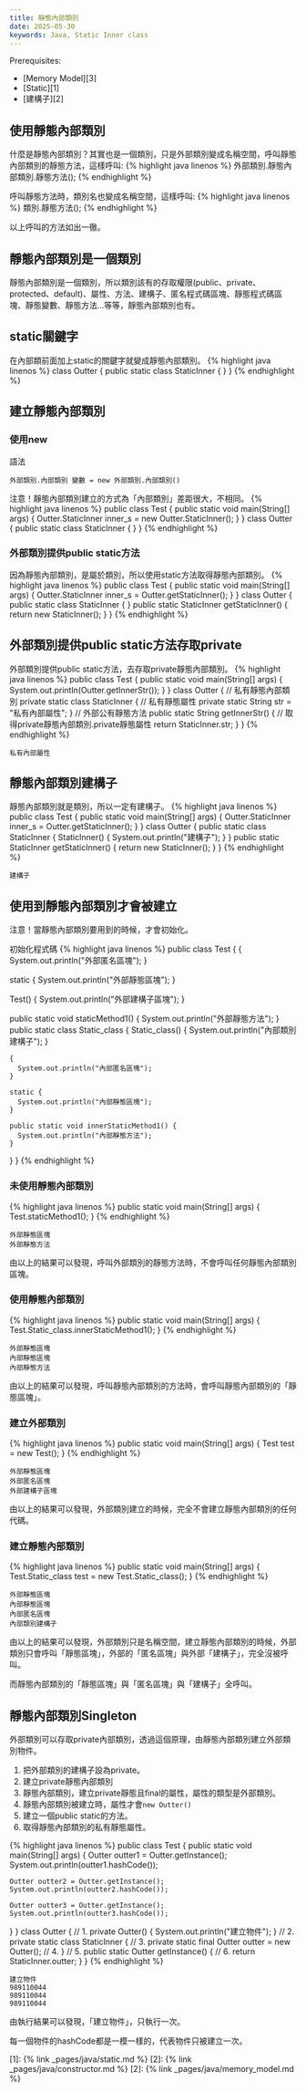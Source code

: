 ```yaml
---
title: 靜態內部類別
date: 2025-05-30
keywords: Java, Static Inner class
---
```

Prerequisites:

- [Memory Model][3]
- [Static][1]
- [建構子][2]

## 使用靜態內部類別
什麼是靜態內部類別？其實也是一個類別，只是外部類別變成名稱空間，呼叫靜態內部類別的靜態方法，這樣呼叫:
{% highlight java linenos %}
外部類別.靜態內部類別.靜態方法();
{% endhighlight %}

呼叫靜態方法時，類別名也變成名稱空間，這樣呼叫:
{% highlight java linenos %}
類別.靜態方法();
{% endhighlight %}

以上呼叫的方法如出一徹。

## 靜態內部類別是一個類別
靜態內部類別是一個類別，所以類別該有的存取權限(public、private、protected、default)、屬性、方法、建構子、匿名程式碼區塊、靜態程式碼區塊、靜態變數、靜態方法…等等，靜態內部類別也有。

## static關鍵字
在內部類前面加上static的關鍵字就變成靜態內部類別。
{% highlight java linenos %}
class Outter {
  public static class StaticInner {
  }
}
{% endhighlight %}

## 建立靜態內部類別
### 使用new
語法
```
外部類別.內部類別 變數 = new 外部類別.內部類別()
```

注意！靜態內部類別建立的方式為「內部類別」差距很大，不相同。
{% highlight java linenos %}
public class Test {
  public static void main(String[] args) {
    Outter.StaticInner inner_s = new Outter.StaticInner();
  }
}
class Outter {
  public static class StaticInner {
  }
}
{% endhighlight %}

### 外部類別提供public static方法
因為靜態內部類別，是屬於類別，所以使用static方法取得靜態內部類別。
{% highlight java linenos %}
public class Test {
  public static void main(String[] args) {
    Outter.StaticInner inner_s = Outter.getStaticInner();
  }
}
class Outter {
  public static class StaticInner {
  }
  public static StaticInner getStaticInner() {
    return new StaticInner();
  }
}
{% endhighlight %}

## 外部類別提供public static方法存取private
外部類別提供public static方法，去存取private靜態內部類別。
{% highlight java linenos %}
public class Test {
  public static void main(String[] args) {
    System.out.println(Outter.getInnerStr());
  }
}
class Outter {
  // 私有靜態內部類別
  private static class StaticInner {
    // 私有靜態屬性
    private static String str = "私有內部屬性";
  }
  // 外部公有靜態方法
  public static String getInnerStr() {
    // 取得private靜態內部類別.private靜態屬性
    return StaticInner.str;
  }
}
{% endhighlight %}
```
私有內部屬性
```

## 靜態內部類別建構子
靜態內部類別就是類別，所以一定有建構子。
{% highlight java linenos %}
public class Test {
  public static void main(String[] args) {
    Outter.StaticInner inner_s = Outter.getStaticInner();
  }
}
class Outter {
  public static class StaticInner {
    StaticInner() {
      System.out.println("建構子");
    }
  }
  public static StaticInner getStaticInner() {
    return new StaticInner();
  }
}
{% endhighlight %}
```
建構子
```

## 使用到靜態內部類別才會被建立
注意！當靜態內部類別要用到的時候，才會初始化。

初始化程式碼
{% highlight java linenos %}
public class Test {
  {
    System.out.println("外部匿名區塊");
  }

  static {
    System.out.println("外部靜態區塊");
  }

  Test() {
    System.out.println("外部建構子區塊");
  }

  public static void staticMethod1() {
    System.out.println("外部靜態方法");
  }
  public static class Static_class {
    Static_class() {
      System.out.println("內部類別建構子");
    }

    {
      System.out.println("內部匿名區塊");
    }

    static {
      System.out.println("內部靜態區塊");
    }

    public static void innerStaticMethod1() {
      System.out.println("內部靜態方法");
    }
  }
}
{% endhighlight %}

### 未使用靜態內部類別
{% highlight java linenos %}
  public static void main(String[] args) {
    Test.staticMethod1();
  }
{% endhighlight %}
```
外部靜態區塊
外部靜態方法
```

由以上的結果可以發現，呼叫外部類別的靜態方法時，不會呼叫任何靜態內部類別區塊。

### 使用靜態內部類別
{% highlight java linenos %}
  public static void main(String[] args) {
    Test.Static_class.innerStaticMethod1();
  }
{% endhighlight %}
```
外部靜態區塊
內部靜態區塊
內部靜態方法
```

由以上的結果可以發現，呼叫靜態內部類別的方法時，會呼叫靜態內部類別的「靜態區塊」。

### 建立外部類別
{% highlight java linenos %}
  public static void main(String[] args) {
    Test test = new Test();
  }
{% endhighlight %}
```
外部靜態區塊
外部匿名區塊
外部建構子區塊
```

由以上的結果可以發現，外部類別建立的時候，完全不會建立靜態內部類別的任何代碼。

### 建立靜態內部類別
{% highlight java linenos %}
  public static void main(String[] args) {
    Test.Static_class test = new Test.Static_class();
  }
{% endhighlight %}
```
外部靜態區塊
內部靜態區塊
內部匿名區塊
內部類別建構子
```

由以上的結果可以發現，外部類別只是名稱空間，建立靜態內部類別的時候，外部類別只會呼叫「靜態區塊」，外部的「匿名區塊」與外部「建構子」，完全沒被呼叫。

而靜態內部類別的「靜態區塊」與「匿名區塊」與「建構子」全呼叫。

## 靜態內部類別Singleton
外部類別可以存取private內部類別，透過這個原理，由靜態內部類別建立外部類別物件。

1. 把外部類別的建構子設為private。
2. 建立private靜態內部類別
3. 靜態內部類別，建立private靜態且final的屬性，屬性的類型是外部類別。
4. 靜態內部類別被建立時，屬性才會`new Outter()`
5. 建立一個public static的方法。
6. 取得靜態內部類別的私有靜態屬性。

{% highlight java linenos %}
public class Test {
  public static void main(String[] args) {
    Outter outter1 = Outter.getInstance();
    System.out.println(outter1.hashCode());

    Outter outter2 = Outter.getInstance();
    System.out.println(outter2.hashCode());

    Outter outter3 = Outter.getInstance();
    System.out.println(outter3.hashCode());
  }
}
class Outter {
  // 1.
  private Outter() {
    System.out.println("建立物件");
  }
  // 2.
  private static class StaticInner {
    // 3.
    private static final Outter outter = new Outter(); // 4.
  }
  // 5.
  public static Outter getInstance() {
    // 6.
    return StaticInner.outter;
  }
}
{% endhighlight %}
```
建立物件
989110044
989110044
989110044
```

由執行結果可以發現，「建立物件」，只執行一次。

每一個物件的hashCode都是一模一樣的，代表物件只被建立一次。


[1]: {% link _pages/java/static.md %}
[2]: {% link _pages/java/constructor.md %}
[2]: {% link _pages/java/memory_model.md %}